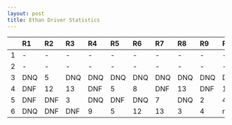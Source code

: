 ```yaml
---
layout: post 
title: Ethan Driver Statistics
--- 
```


|    | R1   | R2   | R3   | R4   | R5   | R6   | R7   | R8   | R9   | R10   | R11   | R12   |
|---:|:-----|:-----|:-----|:-----|:-----|:-----|:-----|:-----|:-----|:------|:------|:------|
|  1 | -    | -    | -    | -    | -    | -    | -    | -    | -    | -     | -     | -     |
|  2 | -    | -    | -    | -    | -    | -    | -    | -    | -    | -     | -     | -     |
|  3 | DNQ  | 5    | DNQ  | DNQ  | DNQ  | DNQ  | DNQ  | DNQ  | DNQ  | DNQ   | DNQ   | 16    |
|  4 | DNF  | 12   | 13   | DNF  | 5    | 8    | DNF  | 13   | DNF  | 10    | 9     | 11    |
|  5 | DNF  | DNF  | 3    | DNQ  | DNF  | DNQ  | 7    | DNQ  | 2    | 4     | 4     | 5     |
|  6 | DNQ  | DNF  | DNF  | 9    | 5    | 12   | 13   | 3    | 4    | nan   | nan   | nan   |